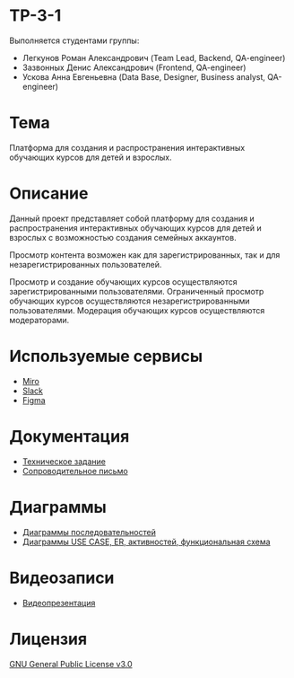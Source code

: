 # TP-3-1
Выполняется студентами группы:
- Легкунов Роман Александрович (Team Lead, Backend, QA-engineer)
- Зазвонных Денис Александрович (Frontend, QA-engineer)
- Ускова Анна Евгеньевна (Data Base, Designer, Business analyst, QA-engineer)
# Тема
Платформа для создания и распространения интерактивных обучающих курсов для детей и взрослых.
# Описание
Данный проект представляет собой платформу для создания и распространения интерактивных обучающих курсов для детей и взрослых с возможностью создания семейных аккаунтов.

Просмотр контента возможен как для зарегистрированных, так и для незарегистрированных пользователей.

Просмотр и создание обучающих курсов осуществляются зарегистрированными пользователями. Ограниченный просмотр обучающих курсов осуществляются незарегистрированными пользователями. Модерация обучающих курсов осуществляются модераторами.
# Используемые сервисы
- [Miro](https://miro.com/app)
- [Slack](https://slack.com/)
- [Figma](https://www.figma.com)
# Документация
- [Техническое задание](https://github.com/r0masaN/TP/tree/b526f292d034dd3ba6fcd08e41f9cf101d2708e9/%D0%A2%D0%B5%D1%85%D0%BD%D0%B8%D1%87%D0%B5%D1%81%D0%BA%D0%BE%D0%B5%20%D0%B7%D0%B0%D0%B4%D0%B0%D0%BD%D0%B8%D0%B5)
- [Сопроводительное письмо](https://github.com/r0masaN/TP/tree/b526f292d034dd3ba6fcd08e41f9cf101d2708e9/%D0%A1%D0%BE%D0%BF%D1%80%D0%BE%D0%B2%D0%BE%D0%B4%D0%B8%D1%82%D0%B5%D0%BB%D1%8C%D0%BD%D0%BE%D0%B5%20%D0%BF%D0%B8%D1%81%D1%8C%D0%BC%D0%BE)
# Диаграммы
- [Диаграммы последовательностей](https://github.com/r0masaN/TP/tree/5cff24b0e001b1cf69bef6eec61eb2c824eefa97/%D0%94%D0%B8%D0%B0%D0%B3%D1%80%D0%B0%D0%BC%D0%BC%D1%8B%20%D0%BF%D0%BE%D1%81%D0%BB%D0%B5%D0%B4%D0%BE%D0%B2%D0%B0%D1%82%D0%B5%D0%BB%D1%8C%D0%BD%D0%BE%D1%81%D1%82%D0%B5%D0%B9)
- [Диаграммы USE CASE, ER, активностей, функциональная схема](https://github.com/r0masaN/TP/tree/673dbadaa59c5caabdc1fefd4ef8301a28567506/%D0%9F%D1%80%D0%BE%D1%87%D0%B8%D0%B5%20%D0%B4%D0%B8%D0%B0%D0%B3%D1%80%D0%B0%D0%BC%D0%BC%D1%8B%20%D0%B8%20%D1%81%D1%85%D0%B5%D0%BC%D1%8B)
# Видеозаписи
- [Видеопрезентация](https://github.com/r0masaN/TP/blob/b526f292d034dd3ba6fcd08e41f9cf101d2708e9/%D0%9F%D1%80%D0%B5%D0%B7%D0%B5%D0%BD%D1%82%D0%B0%D1%86%D0%B8%D1%8F/%D0%92%D0%B8%D0%B4%D0%B5%D0%BE%20%D0%BF%D1%80%D0%B5%D0%B7%D0%B5%D0%BD%D1%82%D0%B0%D1%86%D0%B8%D0%B8.MP4)
# Лицензия
[GNU General Public License v3.0](LICENSE)
